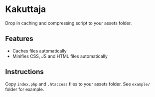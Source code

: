 # Kakuttaja

Drop in caching and compressing script to your assets folder.

## Features

- Caches files automatically
- Minifies CSS, JS and HTML files automatically

## Instructions

Copy `index.php` and `.htaccess` files to your assets folder. See `example/` folder for example.
